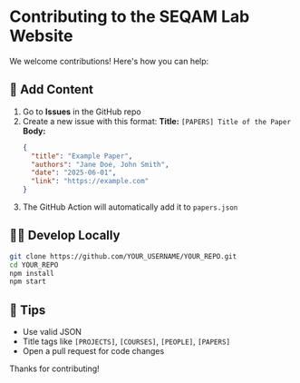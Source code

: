 # Contributing to the SEQAM Lab Website

We welcome contributions! Here's how you can help:

## 📝 Add Content
1. Go to **Issues** in the GitHub repo
2. Create a new issue with this format:
   **Title:** `[PAPERS] Title of the Paper`
   **Body:**
   ```json
   {
     "title": "Example Paper",
     "authors": "Jane Doe, John Smith",
     "date": "2025-06-01",
     "link": "https://example.com"
   }
   ```
3. The GitHub Action will automatically add it to `papers.json`

## 🧑‍💻 Develop Locally
```bash
git clone https://github.com/YOUR_USERNAME/YOUR_REPO.git
cd YOUR_REPO
npm install
npm start
```

## 🌟 Tips
- Use valid JSON
- Title tags like `[PROJECTS]`, `[COURSES]`, `[PEOPLE]`, `[PAPERS]`
- Open a pull request for code changes

Thanks for contributing!
